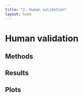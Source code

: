 ```yaml
---
title: "2. Human validation"
layout: home
---
```

# Human validation

## Methods


## Results


## Plots
